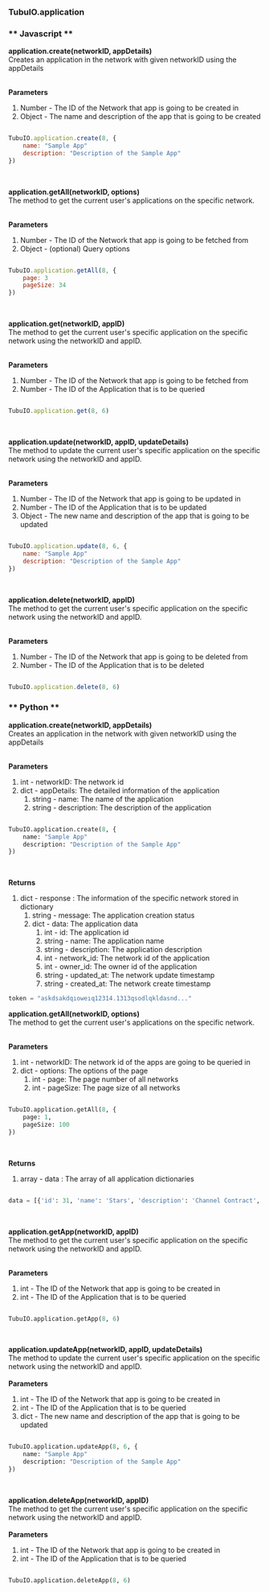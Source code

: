 

### TubuIO.application
<!-- tabs:start -->

### ** Javascript **
**application.create(networkID, appDetails)**
<br>
Creates an application in the network with given networkID using the appDetails
<br>
<br>

**Parameters**
<br>
 1. Number - The ID of the Network that app is going to be created in <br>
 2. Object - The name and description of the app that is going to be created <br>

```js

TubuIO.application.create(8, {
    name: "Sample App"
    description: "Description of the Sample App"
})
```
<br>

**application.getAll(networkID, options)**
<br>
The method to get the current user's applications on the specific network.
<br>
<br>

**Parameters**
<br>
 1. Number - The ID of the Network that app is going to be fetched from <br>
 2. Object - (optional) Query options  <br>

```js

TubuIO.application.getAll(8, {
    page: 3
    pageSize: 34
})
```

<br>

**application.get(networkID, appID)**
<br>
The method to get the current user's specific application on the specific network using the networkID and appID.
<br>
<br>

**Parameters**
<br>
 1. Number - The ID of the Network that app is going to be fetched from <br>
 2. Number - The ID of the Application that is to be queried <br>

```js

TubuIO.application.get(8, 6)
```

<br>

**application.update(networkID, appID, updateDetails)**
<br>
The method to update the current user's specific application on the specific network using the networkID and appID.
<br>
<br>

**Parameters**
<br>
 1. Number - The ID of the Network that app is going to be updated in <br>
 2. Number - The ID of the Application that is to be updated <br>
 3. Object - The new name and description of the app that is going to be updated <br>

```js

TubuIO.application.update(8, 6, {
    name: "Sample App"
    description: "Description of the Sample App"
})
```

<br>

**application.delete(networkID, appID)**
<br>
The method to get the current user's specific application on the specific network using the networkID and appID.
<br>
<br>

**Parameters**
<br>
 1. Number - The ID of the Network that app is going to be deleted from <br>
 2. Number - The ID of the Application that is to be deleted <br>

```js

TubuIO.application.delete(8, 6)
```

### ** Python **

**application.create(networkID, appDetails)**
<br>
Creates an application in the network with given networkID using the appDetails
<br>
<br>

**Parameters**
<br>
<ol>
<li> int - networkID: The network id </li>
<li> dict - appDetails: The detailed information of the application 
<ol> 
<li> string - name: The name of the application </li>
<li> string - description: The description of the application </li>
</ol>
</li>
</ol>

```python

TubuIO.application.create(8, {
    name: "Sample App"
    description: "Description of the Sample App"
})
```
<br>

**Returns**
<br>
<ol>
<li> dict - response : The information of the specific network stored in dictionary 
<ol> 
<li> string - message: The application creation status </li>
<li> dict - data: The application data 
<ol>
<li> int - id: The application id </li>
<li> string - name: The application name </li>
<li> string - description: The application description </li>
<li> int - network_id: The network id of the application </li>
<li> int - owner_id: The owner id of the application </li>
<li> string - updated_at: The network update timestamp </li>
<li> string - created_at: The network create timestamp </li>
</ol>
</li>
</ol>
</li>
</ol>

```python
token = "askdsakdqıoweıq12314.1313qsodlqkldasnd..."
```

**application.getAll(networkID, options)**
<br>
The method to get the current user's applications on the specific network.
<br>
<br>

**Parameters**
<br>
<ol>
<li> int - networkID: The network id of the apps are going to be queried in </li>
<li> dict - options: The options of the page
<ol> 
<li> int - page: The page number of all networks </li>
<li> int - pageSize: The page size of all networks </li>
</ol>
</li>
</ol>
 
```python

TubuIO.application.getAll(8, {
    page: 1,
    pageSize: 100
})
```

<br>

**Returns**
<br>
<ol>
<li> array - data : The array of all application dictionaries </li>
</ol>
 
```python

data = [{'id': 31, 'name': 'Stars', 'description': 'Channel Contract', 'network_id': 2, 'owner_id': 15, ..., ...}, {...},]

```
<br>

**application.getApp(networkID, appID)**
<br>
The method to get the current user's specific application on the specific network using the networkID and appID.
<br>
<br>

**Parameters**
<br>
 1. int - The ID of the Network that app is going to be created in <br>
 2. int - The ID of the Application that is to be queried <br>

```python

TubuIO.application.getApp(8, 6)
```

<br>

**application.updateApp(networkID, appID, updateDetails)**
<br>
The method to update the current user's specific application on the specific network using the networkID and appID.
<br>
<br>
**Parameters**
<br>
 1. int - The ID of the Network that app is going to be created in <br>
 2. int - The ID of the Application that is to be queried <br>
 3. dict - The new name and description of the app that is going to be updated <br>

```python

TubuIO.application.updateApp(8, 6, {
    name: "Sample App"
    description: "Description of the Sample App"
})
```

<br>

**application.deleteApp(networkID, appID)**
<br>
The method to get the current user's specific application on the specific network using the networkID and appID.
<br>
<br>
**Parameters**
<br>
 1. int - The ID of the Network that app is going to be created in <br>
 2. int - The ID of the Application that is to be queried <br>

```python

TubuIO.application.deleteApp(8, 6)
```

<!-- tabs:end -->